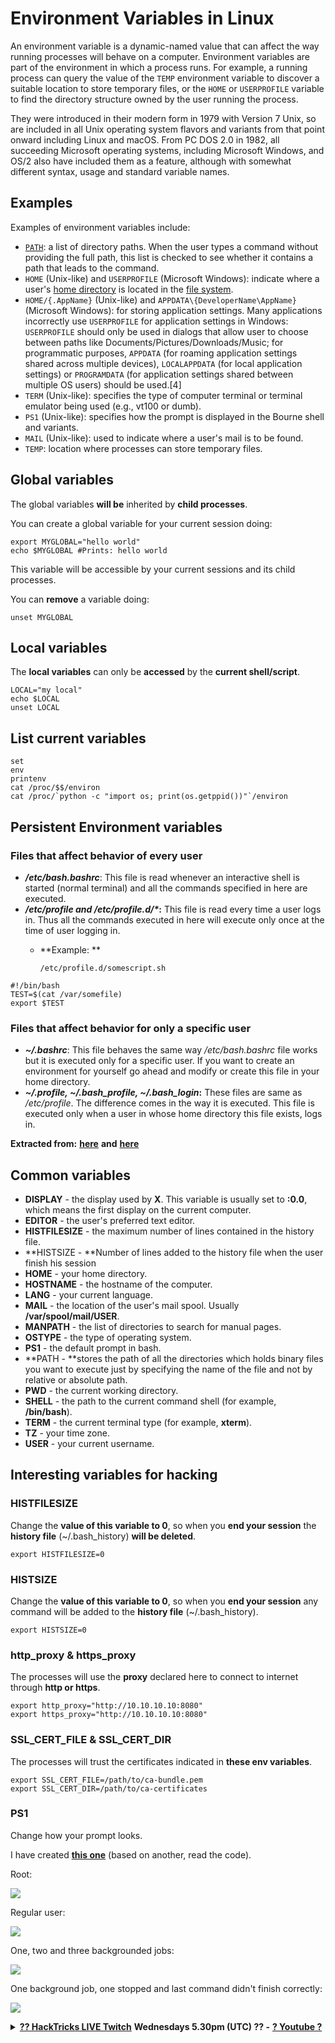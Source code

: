 # Environment Variables in Linux

An environment variable is a dynamic-named value that can affect the way running processes will behave on a computer. Environment variables are part of the environment in which a process runs. For example, a running process can query the value of the `TEMP` environment variable to discover a suitable location to store temporary files, or the `HOME` or `USERPROFILE` variable to find the directory structure owned by the user running the process.

They were introduced in their modern form in 1979 with Version 7 Unix, so are included in all Unix operating system flavors and variants from that point onward including Linux and macOS. From PC DOS 2.0 in 1982, all succeeding Microsoft operating systems, including Microsoft Windows, and OS/2 also have included them as a feature, although with somewhat different syntax, usage and standard variable names.

## Examples

Examples of environment variables include:

- [`PATH`](https://en.wikipedia.org/wiki/PATH_(variable)): a list of directory paths. When the user types a command without providing the full path, this list is checked to see whether it contains a path that leads to the command.
- `HOME` (Unix-like) and `USERPROFILE` (Microsoft Windows): indicate where a user's [home directory](https://en.wikipedia.org/wiki/Home_directory) is located in the [file system](https://en.wikipedia.org/wiki/File_system).
- `HOME/{.AppName}` (Unix-like) and `APPDATA\{DeveloperName\AppName}` (Microsoft Windows): for storing application settings. Many applications incorrectly use `USERPROFILE` for application settings in Windows: `USERPROFILE` should only be used in dialogs that allow user to choose between paths like Documents/Pictures/Downloads/Music; for programmatic purposes, `APPDATA` (for roaming application settings shared across multiple devices), `LOCALAPPDATA` (for local application settings) or `PROGRAMDATA` (for application settings shared between multiple OS users) should be used.[4]
- `TERM` (Unix-like): specifies the type of computer terminal or terminal emulator being used (e.g., vt100 or dumb).
- `PS1` (Unix-like): specifies how the prompt is displayed in the Bourne shell and variants.
- `MAIL` (Unix-like): used to indicate where a user's mail is to be found.
- `TEMP`: location where processes can store temporary files.

## Global variables

The global variables **will be** inherited by **child processes**.

You can create a global variable for your current session doing:

```shell
export MYGLOBAL="hello world"
echo $MYGLOBAL #Prints: hello world
```

This variable will be accessible by your current sessions and its child processes.

You can **remove** a variable doing:

```shell
unset MYGLOBAL
```

## Local variables

The **local variables** can only be **accessed** by the **current shell/script**.

```shell
LOCAL="my local"
echo $LOCAL
unset LOCAL
```

## List current variables

```shell
set
env
printenv
cat /proc/$$/environ
cat /proc/`python -c "import os; print(os.getppid())"`/environ
```

## Persistent Environment variables

### Files that affect behavior of every user

* _**/etc/bash.bashrc**_: This file is read whenever an interactive shell is started (normal terminal) and all the commands specified in here are executed.
* _**/etc/profile and /etc/profile.d/\***_**:** This file is read every time a user logs in. Thus all the commands executed in here will execute only once at the time of user logging in.
  *   \*\*Example: \*\*

      `/etc/profile.d/somescript.sh`

```shell
#!/bin/bash
TEST=$(cat /var/somefile)
export $TEST
```

### Files that affect behavior for only a specific user

* _**\~/.bashrc**_: This file behaves the same way _/etc/bash.bashrc_ file works but it is executed only for a specific user. If you want to create an environment for yourself go ahead and modify or create this file in your home directory.
* _**\~/.profile, \~/.bash\_profile, \~/.bash\_login**_**:** These files are same as _/etc/profile_. The difference comes in the way it is executed. This file is executed only when a user in whose home directory this file exists, logs in.

**Extracted from:** [**here**](https://codeburst.io/linux-environment-variables-53cea0245dc9) **and** [**here**](https://www.gnu.org/software/bash/manual/html\_node/Bash-Startup-Files.html)

## Common variables

* **DISPLAY** - the display used by **X**. This variable is usually set to **:0.0**, which means the first display on the current computer.
* **EDITOR** - the user's preferred text editor.
* **HISTFILESIZE** - the maximum number of lines contained in the history file.
* \*\*HISTSIZE - \*\*Number of lines added to the history file when the user finish his session
* **HOME** - your home directory.
* **HOSTNAME** - the hostname of the computer.
* **LANG** - your current language.
* **MAIL** - the location of the user's mail spool. Usually **/var/spool/mail/USER**.
* **MANPATH** - the list of directories to search for manual pages.
* **OSTYPE** - the type of operating system.
* **PS1** - the default prompt in bash.
* \*\*PATH - \*\*stores the path of all the directories which holds binary files you want to execute just by specifying the name of the file and not by relative or absolute path.
* **PWD** - the current working directory.
* **SHELL** - the path to the current command shell (for example, **/bin/bash**).
* **TERM** - the current terminal type (for example, **xterm**).
* **TZ** - your time zone.
* **USER** - your current username.

## Interesting variables for hacking

### HISTFILESIZE

Change the **value of this variable to 0**, so when you **end your session** the **history file** (\~/.bash\_history) **will be deleted**.

```shell
export HISTFILESIZE=0
```

### HISTSIZE

Change the **value of this variable to 0**, so when you **end your session** any command will be added to the **history file** (\~/.bash\_history).

```shell
export HISTSIZE=0
```

### http\_proxy & https\_proxy

The processes will use the **proxy** declared here to connect to internet through **http or https**.

```shell
export http_proxy="http://10.10.10.10:8080"
export https_proxy="http://10.10.10.10:8080"
```

### SSL\_CERT\_FILE & SSL\_CERT\_DIR

The processes will trust the certificates indicated in **these env variables**.

```shell
export SSL_CERT_FILE=/path/to/ca-bundle.pem
export SSL_CERT_DIR=/path/to/ca-certificates
```

### PS1

Change how your prompt looks.

I have created [**this one**](https://gist.github.com/carlospolop/43f7cd50f3deea972439af3222b68808) (based on another, read the code).

Root:

![](<../.gitbook/assets/image (87).png>)

Regular user:

![](<../.gitbook/assets/image (88).png>)

One, two and three backgrounded jobs:

![](<../.gitbook/assets/image (89).png>)

One background job, one stopped and last command didn't finish correctly:

![](<../.gitbook/assets/image (90).png>)

<details>

<summary><a href="https://www.twitch.tv/hacktricks_live/schedule"><strong>?? HackTricks LIVE Twitch</strong></a> <strong>Wednesdays 5.30pm (UTC) ?? -</strong> <a href="https://www.youtube.com/@hacktricks_LIVE"><strong>? Youtube ?</strong></a></summary>

* Do you work in a **cybersecurity company**? Do you want to see your **company advertised in HackTricks**? or do you want to have access to the **latest version of the PEASS or download HackTricks in PDF**? Check the [**SUBSCRIPTION PLANS**](https://github.com/sponsors/carlospolop)!
* Discover [**The PEASS Family**](https://opensea.io/collection/the-peass-family), our collection of exclusive [**NFTs**](https://opensea.io/collection/the-peass-family)
* Get the [**official PEASS & HackTricks swag**](https://peass.creator-spring.com)
* **Join the** [**?**](https://emojipedia.org/speech-balloon/) [**Discord group**](https://discord.gg/hRep4RUj7f) or the [**telegram group**](https://t.me/peass) or **follow** me on **Twitter** [**?**](https://github.com/carlospolop/hacktricks/tree/7af18b62b3bdc423e11444677a6a73d4043511e9/\[https:/emojipedia.org/bird/README.md)[**@carlospolopm**](https://twitter.com/carlospolopm)**.**
* **Share your hacking tricks by submitting PRs to the** [**hacktricks repo**](https://github.com/carlospolop/hacktricks) **and** [**hacktricks-cloud repo**](https://github.com/carlospolop/hacktricks-cloud).

</details>
